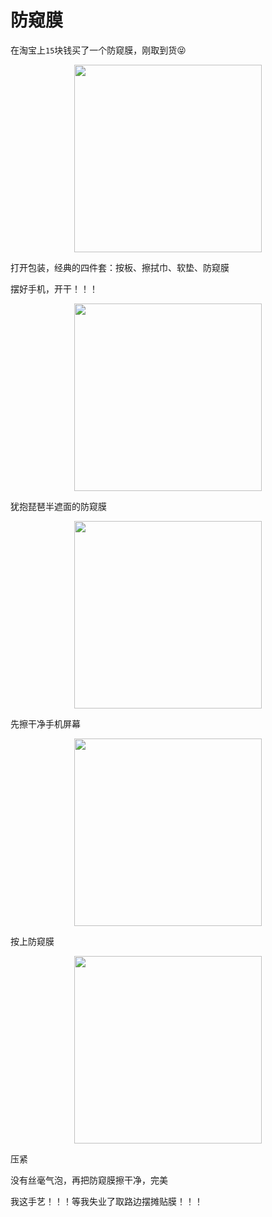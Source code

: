 # 防窥膜

在淘宝上`15`块钱买了一个防窥膜，刚取到货😝

<img width="300px" src="https://1.z.wiki/autoupload/20230130/1KnL.IMG_9546.HEIC.jpg" style="display: block; margin: 0 auto;" />

打开包装，经典的四件套：按板、擦拭巾、软垫、防窥膜

<ImgPlayer width="300px" :imgs="[
  'https://2.z.wiki/autoupload/20230130/f0y8.IMG_9548.HEIC.jpg',
  'https://1.z.wiki/autoupload/20230130/vZ21.IMG_2635.HEIC.jpg',
]" />

摆好手机，开干！！！

<img width="300px" src="https://2.z.wiki/autoupload/20230130/Vcca.IMG_2636.HEIC.jpg" style="display: block; margin: 0 auto;" />


犹抱琵琶半遮面的防窥膜

<img width="300px" src="https://3.z.wiki/autoupload/20230130/S2HP.IMG_2637.HEIC.jpg" style="display: block; margin: 0 auto;" />

先擦干净手机屏幕

<img width="300px" src="https://4.z.wiki/autoupload/20230130/C3nI.IMG_2638.HEIC.jpg" style="display: block; margin: 0 auto;" />


按上防窥膜

<img width="300px" src="https://1.z.wiki/autoupload/20230130/G9BH.IMG_2639.HEIC.jpg" style="display: block; margin: 0 auto;" />

压紧

<ImgPlayer width="300px" :imgs="[
'https://2.z.wiki/autoupload/20230130/gBZE.IMG_2641.HEIC.jpg',
'https://3.z.wiki/autoupload/20230130/5m5C.IMG_2642.HEIC.jpg',
'https://4.z.wiki/autoupload/20230130/e0K3.IMG_2645.HEIC.jpg',
'https://1.z.wiki/autoupload/20230130/L7vF.IMG_2649.HEIC.jpg',
]" />


没有丝毫气泡，再把防窥膜擦干净，完美

<ImgPlayer width="300px" :imgs="[
'https://2.z.wiki/autoupload/20230130/ScM4.IMG_2650.HEIC.jpg',
'https://4.z.wiki/autoupload/20230130/PZSQ.IMG_2651.HEIC.jpg',
]" />

我这手艺！！！等我失业了取路边摆摊贴膜！！！

<ImgView title="防窥膜" url="https://1.z.wiki/autoupload/20230131/f7Gk.221X164-image.png" />

